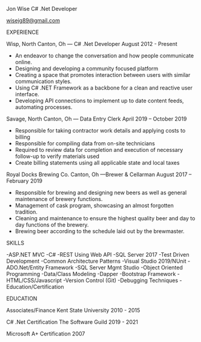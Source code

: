 Jon Wise
C# .Net Developer

wisejg89@gmail.com

EXPERIENCE

Wisp, North Canton, Oh  — C# .Net Developer
August 2012 - Present
- An endeavor to change the conversation and how people communicate online.
- Designing and developing a community focused platform
- Creating a space that promotes interaction between users with similar communication styles.
- Using C# .NET Framework as a backbone for a clean and reactive user interface.
- Developing API connections to implement up to date content feeds, automating processes.

Savage, North Canton, Oh — Data Entry Clerk
April 2019 – October 2019
- Responsible for taking contractor work details and applying costs to billing
- Responsible for compiling data from on-site technicians
- Required to review data for completion and execution of necessary follow-up to verify materials used
- Create billing statements using all applicable state and local taxes

Royal Docks Brewing Co. Canton, Oh —Brewer & Cellarman
August 2017 – February 2019
- Responsible for brewing and designing new beers as well as general maintenance of brewery functions.
- Management of cask program, showcasing an almost forgotten tradition.
- Cleaning and maintenance to ensure the highest quality beer and day to day functions of the brewery.
- Brewing beer according to the schedule laid out by the brewmaster.

SKILLS

-ASP.NET MVC
-C#
-REST Using Web API
-SQL Server 2017
-Test Driven Development
-Common Architecture Patterns
-Visual Studio 2019/NUnit
-ADO.Net/Entity Framework
-SQL Server Mgmt Studio
-Object Oriented Programming
-Data/Class Modeling
-Dapper
-Bootstrap Framework
-HTML/CSS/Javascript
-Version Control (Git)
-Debugging Techniques
-Education/Certification

EDUCATION

Associates/Finance
Kent State University
2010 - 2015

C# .Net Certification
The Software Guild
2019 - 2021

Microsoft A+ Certification
2007




